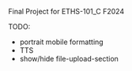 Final Project for ETHS-101_C F2024

TODO:

* portrait mobile formatting
* TTS
* show/hide file-upload-section
